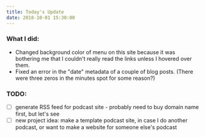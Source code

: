 ```yaml
---
title: Today's Update
date: 2018-10-01 15:30:00
---
```

### What I did:
- Changed background color of menu on this site because it was bothering me that I couldn't really read the links unless I hovered over them.
- Fixed an error in the "date" metadata of a couple of blog posts. (There were three zeros in the minutes spot for some reason?)

### TODO:
- [ ] generate RSS feed for podcast site - probably need to buy domain name first, but let's see
- [ ] new project idea: make a template podcast site, in case I do another podcast, or want to make a website for someone else's podcast
